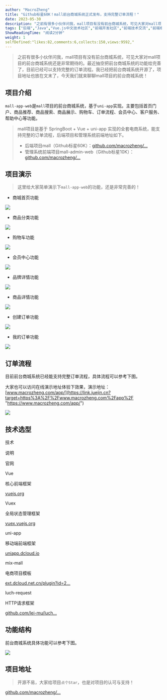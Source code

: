 ```yaml
---
author: "MacroZheng"
title: "Github标星60K！mall前台商城系统正式发布，支持完整订单流程！"
date: 2023-05-30
description: "之前有很多小伙伴问我，mall项目有没有前台商城系统，可见大家对mall项目的前台商城系统还是非常期待的。这次我把前台商城系统给开源了，目前已经可以支持完整的订单流程。"
tags: ["后端","Java","Vue.js中文技术社区","前端开发社区","前端技术交流","前端框架教程","JavaScript 学习资源","CSS 技巧与最佳实践","HTML5 最新动态","前端工程师职业发展","开源前端项目","前端技术趋势"]
ShowReadingTime: "阅读2分钟"
weight: 1
selfDefined:"likes:82,comments:6,collects:150,views:9592,"
---
```

> 之前有很多小伙伴问我，mall项目有没有前台商城系统，可见大家对mall项目的前台商城系统还是非常期待的。最近抽空把前台商城系统的功能给完善了，目前已经可以支持完整的订单流程。我已经把前台商城系统开源了，项目地址也放在文末了，今天我们就来聊聊mall项目的前台商城系统！

项目介绍
----

`mall-app-web`是`mall`项目的前台商城系统，基于`uni-app`实现。主要包括首页门户、商品推荐、商品搜索、商品展示、购物车、订单流程、会员中心、客户服务、帮助中心等功能。

> mall项目是基于 SpringBoot + Vue + uni-app 实现的全套电商系统，能支持完整的订单流程，后端项目和管理系统前端地址如下。
> 
> *   后端项目mall（Github标星60K）：[github.com/macrozheng/…](https://link.juejin.cn?target=https%3A%2F%2Fgithub.com%2Fmacrozheng%2Fmall "https://github.com/macrozheng/mall")
> *   管理系统前端项目mall-admin-web（Github标星10K）：[github.com/macrozheng/…](https://link.juejin.cn?target=https%3A%2F%2Fgithub.com%2Fmacrozheng%2Fmall-admin-web "https://github.com/macrozheng/mall-admin-web")

项目演示
----

> 这里给大家简单演示下`mall-app-web`的功能，还是非常完善的！

*   商城首页功能

![](/images/jueJin/fbf82e5e7ec94de.png)

*   商品分类功能

![](/images/jueJin/c82b0ac742d3418.png)

*   购物车功能

![](/images/jueJin/ddac1f52503c404.png)

*   会员中心功能

![](/images/jueJin/b30d0712af7a494.png)

*   品牌详情功能

![](/images/jueJin/ca3ab251bb42449.png)

*   商品详情功能

![](/images/jueJin/b163428298d94a7.png)

*   创建订单功能

![](/images/jueJin/3496f82cab46441.png)

*   我的订单功能

![](/images/jueJin/59f5634d25b2458.png)

订单流程
----

目前前台商城系统已经能支持完整订单流程，具体流程可以参考下图。

大家也可以访问在线演示地址体验下效果，演示地址：[www.macrozheng.com/app/](https://link.juejin.cn?target=https%3A%2F%2Fwww.macrozheng.com%2Fapp%2F "https://www.macrozheng.com/app/")

![](/images/jueJin/7e42bdbff3b44d6.png)

技术选型
----

技术

说明

官网

Vue

核心前端框架

[vuejs.org](https://link.juejin.cn?target=https%3A%2F%2Fvuejs.org "https://vuejs.org")

Vuex

全局状态管理框架

[vuex.vuejs.org](https://link.juejin.cn?target=https%3A%2F%2Fvuex.vuejs.org "https://vuex.vuejs.org")

uni-app

移动端前端框架

[uniapp.dcloud.io](https://link.juejin.cn?target=https%3A%2F%2Funiapp.dcloud.io "https://uniapp.dcloud.io")

mix-mall

电商项目模板

[ext.dcloud.net.cn/plugin?id=2…](https://link.juejin.cn?target=https%3A%2F%2Fext.dcloud.net.cn%2Fplugin%3Fid%3D200 "https://ext.dcloud.net.cn/plugin?id=200")

luch-request

HTTP请求框架

[github.com/lei-mu/luch…](https://link.juejin.cn?target=https%3A%2F%2Fgithub.com%2Flei-mu%2Fluch-request "https://github.com/lei-mu/luch-request")

功能结构
----

前台商城系统具体功能可以参考下图。

![](/images/jueJin/821a3c6d6a3c493.png)

项目地址
----

> 开源不易，大家给项目`点个Star`，也是对项目的认可与支持！

[github.com/macrozheng/…](https://link.juejin.cn?target=https%3A%2F%2Fgithub.com%2Fmacrozheng%2Fmall-app-web "https://github.com/macrozheng/mall-app-web")